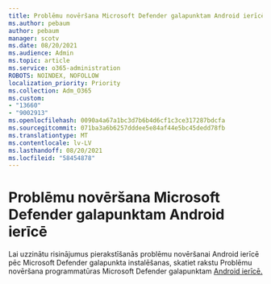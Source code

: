 ```yaml
---
title: Problēmu novēršana Microsoft Defender galapunktam Android ierīcē
ms.author: pebaum
author: pebaum
manager: scotv
ms.date: 08/20/2021
ms.audience: Admin
ms.topic: article
ms.service: o365-administration
ROBOTS: NOINDEX, NOFOLLOW
localization_priority: Priority
ms.collection: Adm_O365
ms.custom:
- "13660"
- "9002913"
ms.openlocfilehash: 0090a4a67a1bc3d7b6b4d6cf1c3ce317287bdcfa
ms.sourcegitcommit: 071ba3a6b6257dddee5e84af44e5bc45dedd78fb
ms.translationtype: MT
ms.contentlocale: lv-LV
ms.lasthandoff: 08/20/2021
ms.locfileid: "58454878"
---
```

# <a name="troubleshooting-issues-on-microsoft-defender-for-endpoint-on-android"></a>Problēmu novēršana Microsoft Defender galapunktam Android ierīcē

Lai uzzinātu risinājumus pierakstīšanās problēmu novēršanai Android ierīcē pēc Microsoft Defender galapunkta instalēšanas, skatiet rakstu Problēmu novēršana programmatūras Microsoft Defender galapunktam [Android ierīcē.](https://docs.microsoft.com/microsoft-365/security/defender-endpoint/android-support-signin)

